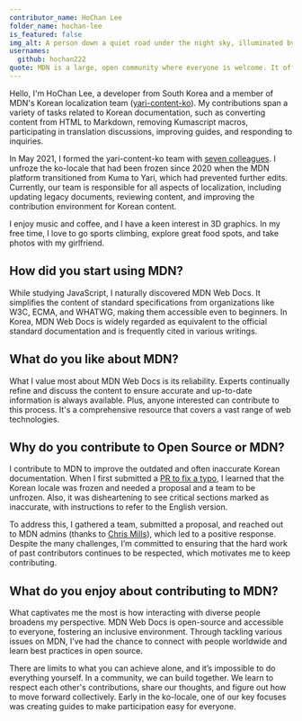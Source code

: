 ```yaml
---
contributor_name: HoChan Lee
folder_name: hochan-lee
is_featured: false
img_alt: A person down a quiet road under the night sky, illuminated by faint streetlights.
usernames:
  github: hochan222
quote: MDN is a large, open community where everyone is welcome. It offers a great opportunity to organize thoughts through writing, while sharing and expanding knowledge by engaging with a diverse group of people throughout the contribution process.
---
```


Hello, I'm HoChan Lee, a developer from South Korea and a member of MDN's Korean localization team ([yari-content-ko](https://github.com/orgs/mdn/teams/yari-content-ko)). My contributions span a variety of tasks related to Korean documentation, such as converting content from HTML to Markdown, removing Kumascript macros, participating in translation discussions, improving guides, and responding to inquiries.

In May 2021, I formed the yari-content-ko team with [seven colleagues](https://egas.tistory.com/16#yari-content-ko). I unfroze the ko-locale that had been frozen since 2020 when the MDN platform transitioned from Kuma to Yari, which had prevented further edits. Currently, our team is responsible for all aspects of localization, including updating legacy documents, reviewing content, and improving the contribution environment for Korean content.

I enjoy music and coffee, and I have a keen interest in 3D graphics. In my free time, I love to go sports climbing, explore great food spots, and take photos with my girlfriend.

## How did you start using MDN?

While studying JavaScript, I naturally discovered MDN Web Docs. It simplifies the content of standard specifications from organizations like W3C, ECMA, and WHATWG, making them accessible even to beginners. In Korea, MDN Web Docs is widely regarded as equivalent to the official standard documentation and is frequently cited in various writings.

## What do you like about MDN?

What I value most about MDN Web Docs is its reliability. Experts continually refine and discuss the content to ensure accurate and up-to-date information is always available. Plus, anyone interested can contribute to this process. It's a comprehensive resource that covers a vast range of web technologies.

## Why do you contribute to Open Source or MDN?

I contribute to MDN to improve the outdated and often inaccurate Korean documentation. When I first submitted a [PR to fix a typo](https://github.com/mdn/translated-content/pull/295), I learned that the Korean locale was frozen and needed a proposal and a team to be unfrozen. Also, it was disheartening to see critical sections marked as inaccurate, with instructions to refer to the English version.

To address this, I gathered a team, submitted a proposal, and reached out to MDN admins (thanks to [Chris Mills](https://x.com/chrisdavidmills)), which led to a positive response. Despite the many challenges, I’m committed to ensuring that the hard work of past contributors continues to be respected, which motivates me to keep contributing.

## What do you enjoy about contributing to MDN?

What captivates me the most is how interacting with diverse people broadens my perspective. MDN Web Docs is open-source and accessible to everyone, fostering an inclusive environment. Through tackling various issues on MDN, I’ve had the chance to connect with people worldwide and learn best practices in open source.

There are limits to what you can achieve alone, and it’s impossible to do everything yourself. In a community, we can build together. We learn to respect each other's contributions, share our thoughts, and figure out how to move forward collectively. Early in the ko-locale, one of our key focuses was creating guides to make participation easy for everyone.
